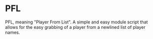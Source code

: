 # PFL
PFL, meaning "Player From List". A simple and easy module script that allows for the easy grabbing of a player from a newlined list of player names.
